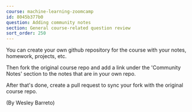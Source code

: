 ```yaml
---
course: machine-learning-zoomcamp
id: 8045b377b0
question: Adding community notes
section: General course-related question review
sort_order: 250
---
```


You can create your own github repository for the course with your notes, homework, projects, etc.

Then fork the original course repo and add a link under the 'Community Notes' section to the notes that are in your own repo.

After that's done, create a pull request to sync your fork with the original course repo.

(By Wesley Barreto)

